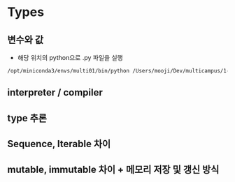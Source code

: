 # Types

## 변수와 값
- 해당 위치의 python으로 .py 파일을 실행
```bash
/opt/miniconda3/envs/multi01/bin/python /Users/mooji/Dev/multicampus/1-1-python-programming/2-types/none.py 
```

## interpreter / compiler


## type 추론

## Sequence, Iterable 차이

## mutable, immutable 차이 + 메모리 저장 및 갱신 방식